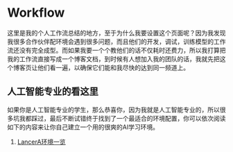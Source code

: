 # Workflow

这里是我的个人工作流总结的地方，至于为什么我要设置这个页面呢？因为我发现我很多合作伙伴配环境会遇到很多问题，而且他们的开发，调试，训练模型的工作流还没有完全成型。而如果我要一个个教他们的话不仅耗时还费力，所以我打算把我的工作流直接写成一个博客文档，到时候有人想加入我的团队的话，我就先把这个博客页让他们看一遍，以确保它们能和我尽快的达到同一频道上。

## 人工智能专业的看这里

如果你是人工智能专业的学生，那么恭喜你，因为我就是人工智能专业的，所以很多坑我都踩过，最后不断试错终于找到了一个最适合的环境配置，你可以依次阅读如下的内容来让你自己建立一个用的很爽的AI学习环境。

1. [LancerA环境一览](../blog/posts/env-setup.md)